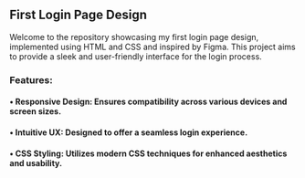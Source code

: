 ## First Login Page Design
Welcome to the repository showcasing my first login page design, implemented using HTML and CSS and inspired by Figma. This project aims to provide a sleek and user-friendly interface for the login process.

### Features:
#### • Responsive Design: Ensures compatibility across various devices and screen sizes.
#### • Intuitive UX: Designed to offer a seamless login experience.
#### • CSS Styling: Utilizes modern CSS techniques for enhanced aesthetics and usability.
